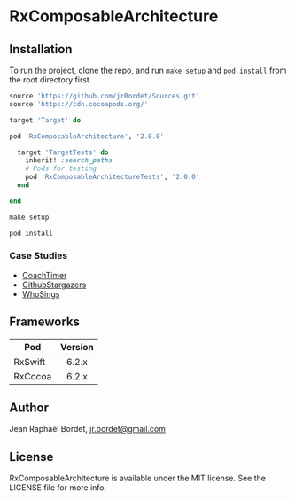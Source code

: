 # RxComposableArchitecture


## Installation

To run the project, clone the repo, and run `make setup` and `pod install` from the root directory first.

```ruby
source 'https://github.com/jrBordet/Sources.git'
source 'https://cdn.cocoapods.org/'

target 'Target' do

pod 'RxComposableArchitecture', '2.0.0'

  target 'TargetTests' do
    inherit! :search_paths
    # Pods for testing
    pod 'RxComposableArchitectureTests', '2.0.0'
  end

end

```

```ruby
make setup

pod install
```

### Case Studies
* [CoachTimer](https://github.com/jrBordet/CoachTimer)
* [GithubStargazers](https://github.com/jrBordet/GithubStargazers)
* [WhoSings](https://github.com/jrBordet/WhoSings)

## Frameworks


| Pod               | Version         
| -------------     |:-------------:| 
| RxSwift           | 6.2.x         |
| RxCocoa           | 6.2.x         |


## Author

Jean Raphaël Bordet, jr.bordet@gmail.com

## License

RxComposableArchitecture is available under the MIT license. See the LICENSE file for more info.
